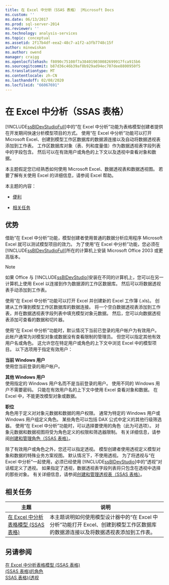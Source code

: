 ```yaml
---
title: 在 Excel 中分析（SSAS 表格） |Microsoft Docs
ms.custom: ''
ms.date: 06/13/2017
ms.prod: sql-server-2014
ms.reviewer: ''
ms.technology: analysis-services
ms.topic: conceptual
ms.assetid: 2f17b4df-eea2-48c7-a1f2-a3fb7748c15f
author: minewiskan
ms.author: owend
manager: craigg
ms.openlocfilehash: f8090c75108f7a384019030082699917fca915b6
ms.sourcegitcommit: b87d36c46b39af8b929ad94ec707dee8800950f5
ms.translationtype: MT
ms.contentlocale: zh-CN
ms.lasthandoff: 02/08/2020
ms.locfileid: "66067691"
---
```

# <a name="analyze-in-excel-ssas-tabular"></a>在 Excel 中分析（SSAS 表格）
  
  [!INCLUDE[ssBIDevStudioFull](../../includes/ssbidevstudiofull-md.md)]中的“在 Excel 中分析”功能为表格模型创建者提供在开发期间快速分析模型项目的方式。 使用“在 Excel 中分析”功能可以打开 Microsoft Excel、创建到模型工作区数据库的数据源连接以及自动将数据透视表添加到工作表。 工作区数据库对象（表、列和度量值）作为数据透视表字段列表中的字段包含。 然后可以在有效用户或角色的上下文以及透视中查看对象和数据。  
  
 本主题假定您已经熟悉如何使用 Microsoft Excel、数据透视表和数据透视图。 若要了解有关使用 Excel 的详细信息，请参阅 Excel 帮助。  
  
 本主题的内容：  
  
-   [便利](#bkmk_benefits)  
  
-   [相关任务](#bkmk_rt)  
  
##  <a name="bkmk_benefits"></a> 优势  
 借助“在 Excel 中分析”功能，模型创建者使用普通的数据分析应用程序 Microsoft Excel 就可以测试模型项目的效力。 为了使用“在 Excel 中分析”功能，您必须在 [!INCLUDE[ssBIDevStudioFull](../../includes/ssbidevstudiofull-md.md)]所在的计算机上安装 Microsoft Office 2003 或更高版本。  
  
> [!NOTE]  
>  如果 Office 与 [!INCLUDE[ssBIDevStudio](../../includes/ssbidevstudio-md.md)]安装在不同的计算机上，您可以在另一计算机上使用 Excel 以连接到作为数据源的工作区数据库。 然后可以将数据透视表手动添加到工作表。  
  
 使用“在 Excel 中分析”功能可以打开 Excel 并创建新的 Excel 工作簿 (.xls)。 创建从工作簿到模型工作区数据库的数据连接。 将一个空白数据透视表添加到工作表，并在数据透视表字段列表中填充模型对象元数据。 然后，您可以向数据透视表添加可查看的数据和切片器。  
  
 使用“在 Excel 中分析”功能时，默认情况下当前已登录的用户帐户为有效用户。 此帐户通常为对模型对象或数据没有查看限制的管理员。 但您可以指定其他有效用户名或角色。 这允许您在特定用户或角色的上下文中浏览 Excel 中的模型项目。 以下选项用于指定有效用户：  
  
 **当前 Windows 用户**  
 使用您当前登录的用户帐户。  
  
 **其他 Windows 用户**  
 使用指定的 Windows 用户名而不是当前登录的用户。 使用不同的 Windows 用户不需要密码。 只能在有效用户名的上下文中使用 Excel 查看对象和数据。 在 Excel 中，不能更改模型对象或数据。  
  
 **职位**  
 角色用于定义对对象元数据和数据的用户权限。 通常为特定的 Windows 用户或 Windows 用户组定义角色。 某些角色可以包括 DAX 公式中定义的其他行级筛选器。 使用“在 Excel 中分析”功能时，可以选择要使用的角色（此为可选项）。 对象元数据和数据视图将受为角色定义的权限和筛选器限制。 有关详细信息，请参阅[创建和管理角色（SSAS 表格）](roles-ssas-tabular.md)。  
  
 除了有效用户或角色之外，您还可以指定透视。 模型创建者使用透视定义模型对象和数据的特殊业务方案视图。 默认情况下，不使用透视。 为了将透视与“在 Excel 中分析”一起使用，必须已经使用 [!INCLUDE[ssBIDevStudio](../../includes/ssbidevstudio-md.md)]中的“透视”对话框定义了透视。 如果指定了透视，数据透视表字段列表将只包含在透视中选择的那些对象。 有关详细信息，请参阅[创建和管理透视表（SSAS 表格）](perspectives-ssas-tabular.md)。  
  
##  <a name="bkmk_rt"></a> 相关任务  
  
|**主题**|**说明**|  
|---------------|---------------------|  
|[在 Excel 中分析表格模型 &#40;SSAS 表格&#41;](analyze-a-tabular-model-in-excel-ssas-tabular.md)|本主题说明如何使用模型设计器中的“在 Excel 中分析”功能打开 Excel、创建到模型工作区数据库的数据源连接以及将数据透视表添加到工作表。|  
  
## <a name="see-also"></a>另请参阅  
 [在 Excel 中分析表格模型 &#40;SSAS 表格&#41;](analyze-a-tabular-model-in-excel-ssas-tabular.md)   
 [&#40;SSAS 表格&#41;的角色](roles-ssas-tabular.md)   
 [SSAS 表格&#41;&#40;透视](perspectives-ssas-tabular.md)  
  
  
